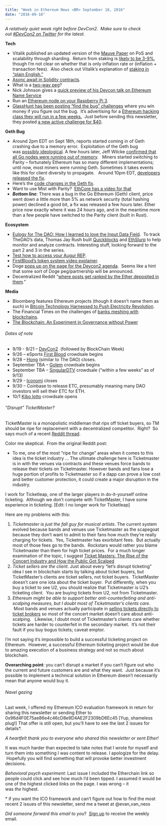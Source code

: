 ```yaml
---
title: "Week in Ethereum News <BR> September 18, 2016"
date: "2016-09-18"
---
```


_A relatively quiet week right before DevCon2.  Make sure to check out [#DevCon2 on Twitter](https://twitter.com/hashtag/devcon2) for the latest._

**Tech**

- Vitalik published an updated version of the [Mauve Paper](https://t.umblr.com/redirect?z=http%3A%2F%2Fvitalik.ca%2Ffiles%2Fmauve_paper3.html&t=ZjI5MGViNzYxMWJmZWEzNGJjMjJiZjdiZmM5N2M4MDA1YWJmOWE3YSxZNzhYbnV4Qg%3D%3D&b=t%3AQ8svKXOQOFn4j1wJ-IeWRA&p=https%3A%2F%2Fwww.weekinethereum.com%2Fpost%2F155178575603%2Fseptember-18-2016&m=0) on PoS and scalability through sharding.  Return from staking is [likely to be 3-9%](https://t.umblr.com/redirect?z=https%3A%2F%2Fwww.reddit.com%2Fr%2Fethereum%2Fcomments%2F532foa%2Fcurrently_building_a_new_computer_and_want_to%2Fd7pq28l%3Fcontext%3D3&t=NzhkNGJlN2IwYmYxNzNlMDA4YzUxYmY5OWFhYjhjMWNkMTA4NjdmNSxZNzhYbnV4Qg%3D%3D&b=t%3AQ8svKXOQOFn4j1wJ-IeWRA&p=https%3A%2F%2Fwww.weekinethereum.com%2Fpost%2F155178575603%2Fseptember-18-2016&m=0), though I’m not clear on whether that is only inflation rate or (inflation + transaction fees).  Also check out Vitalik’s explanation of [staking in “plain English.”](https://t.umblr.com/redirect?z=https%3A%2F%2Fwww.reddit.com%2Fr%2Fethereum%2Fcomments%2F532foa%2Fcurrently_building_a_new_computer_and_want_to%2Fd7q37y0%3Fcontext%3D3&t=NzFjYjhhY2VkMTc0YjE2NjkwZDljYjVjNjRlYzU5ZDVlNmVhMWZkMCxZNzhYbnV4Qg%3D%3D&b=t%3AQ8svKXOQOFn4j1wJ-IeWRA&p=https%3A%2F%2Fwww.weekinethereum.com%2Fpost%2F155178575603%2Fseptember-18-2016&m=0)
- [Async await in Solidity contracts](https://t.umblr.com/redirect?z=https%3A%2F%2Fgist.github.com%2Fchriseth%2F3943b5fdab1ce4e7b014fa964318f194&t=ZmIyMjhkOWNiOTkxZjkyNzdkMWRmYzgzY2VjN2JiOTY0NGRiMzIzYyxZNzhYbnV4Qg%3D%3D&b=t%3AQ8svKXOQOFn4j1wJ-IeWRA&p=https%3A%2F%2Fwww.weekinethereum.com%2Fpost%2F155178575603%2Fseptember-18-2016&m=0).
- What is a [two-way peg](https://t.umblr.com/redirect?z=https%3A%2F%2Fwww.reddit.com%2Fr%2Fethereum%2Fcomments%2F533j5v%2Fare_there_any_currencies_that_are_2way_pegged_in%2Fd7psqmt&t=NWNiM2M4YmVlMDlmN2MxMGI2M2M5NDdmMDQ2ZmYzMGJlZTFjY2I5NyxZNzhYbnV4Qg%3D%3D&b=t%3AQ8svKXOQOFn4j1wJ-IeWRA&p=https%3A%2F%2Fwww.weekinethereum.com%2Fpost%2F155178575603%2Fseptember-18-2016&m=0)?
- Nick Johnson gives a [quick preview of his Devcon talk on Ethereum Name Service](https://t.umblr.com/redirect?z=https%3A%2F%2Fwww.reddit.com%2Fr%2Fethereum%2Fcomments%2F531nqm%2Fopenbazaar_needs_better_name_registration_can_the%2Fd7p98bh%3Fcontext%3D3&t=MDY4YTdiMWY5ODFiZDVkMDQwNzdhMzljZTZmMDMwOGIxMDY4MTU0NSxZNzhYbnV4Qg%3D%3D&b=t%3AQ8svKXOQOFn4j1wJ-IeWRA&p=https%3A%2F%2Fwww.weekinethereum.com%2Fpost%2F155178575603%2Fseptember-18-2016&m=0)
- Run an [Ethereum node on your Raspberry Pi 3](https://t.umblr.com/redirect?z=https%3A%2F%2Fwww.reddit.com%2Fr%2Fethereum%2Fcomments%2F52po3w%2Flets_build_an_army_of_ethereum_nodes%2F&t=YzBmOTVkNDVjNTU5YjUyMmU2N2UzMjc1NGQzYjI0N2I3MWI4MGQ1YSxZNzhYbnV4Qg%3D%3D&b=t%3AQ8svKXOQOFn4j1wJ-IeWRA&p=https%3A%2F%2Fwww.weekinethereum.com%2Fpost%2F155178575603%2Fseptember-18-2016&m=0).
- [GlassHunt has been posting “find the bug” challenges](https://t.umblr.com/redirect?z=http%3A%2F%2Fchallenges.glasshunt.co%2Fchallenges&t=NTA4ZTEwNzBlOGI4ZDYzN2RlZTU4MTVmZTI1YmQ4ZDhmOTE5ZDAzOSxZNzhYbnV4Qg%3D%3D&b=t%3AQ8svKXOQOFn4j1wJ-IeWRA&p=https%3A%2F%2Fwww.weekinethereum.com%2Fpost%2F155178575603%2Fseptember-18-2016&m=0) where you win money if you figure out the bug.  It’s advertising for a [Ethereum hacking class they will run in a few weeks.](https://t.umblr.com/redirect?z=http%3A%2F%2Fwww.glasshunt.co%2Fschool%2Fenthusiasts%2F&t=NjIyYmFlMzk4YjYzZTgyZDdkNTIxMmQxNjBkNjcyM2ZmMWRhODZiNyxZNzhYbnV4Qg%3D%3D&b=t%3AQ8svKXOQOFn4j1wJ-IeWRA&p=https%3A%2F%2Fwww.weekinethereum.com%2Fpost%2F155178575603%2Fseptember-18-2016&m=0)  Just before sending this newsletter, they posted [a new active challenge for $40](https://t.umblr.com/redirect?z=http%3A%2F%2Fchallenges.glasshunt.co%2Fchallenges%2F8&t=ZWQ3OTA1MWU5YWNhMTQ2YjA1ODU0NzQxMmQ2NjU5NDUwNGU0ZGNhMSxZNzhYbnV4Qg%3D%3D&b=t%3AQ8svKXOQOFn4j1wJ-IeWRA&p=https%3A%2F%2Fwww.weekinethereum.com%2Fpost%2F155178575603%2Fseptember-18-2016&m=0).

**Geth Bug**

- Around 2pm EDT on Sept 18th, reports started coming in of Geth crashing due to a memory error.  Exploitation of the Geth bug was [possibly ideological](https://t.umblr.com/redirect?z=https%3A%2F%2Fwww.reddit.com%2Fr%2Fethereum%2Fcomments%2F53eaj2%2Fsecurity_alert_all_geth_nodes_crash_due_to_an_out%2Fd7sdo9q%3Fcontext%3D3&t=MjNhMGQzYjczMTM5Njc2ZWQ0ZGYyY2UyMjQ5ZGNhM2NhZjU3YjVkMSxZNzhYbnV4Qg%3D%3D&b=t%3AQ8svKXOQOFn4j1wJ-IeWRA&p=https%3A%2F%2Fwww.weekinethereum.com%2Fpost%2F155178575603%2Fseptember-18-2016&m=0). A few hours later, Jeff Wilcke [confirmed that all Go nodes were running out of memory](https://t.umblr.com/redirect?z=https%3A%2F%2Fblog.ethereum.org%2F2016%2F09%2F18%2Fsecurity-alert-geth-nodes-crash-due-memory-bug%2F&t=NDdlNWQ3ODhlYjhjNWRiNGUzNzlkMTNhNWJhYjIwNGFjYzNjYTQ0MixZNzhYbnV4Qg%3D%3D&b=t%3AQ8svKXOQOFn4j1wJ-IeWRA&p=https%3A%2F%2Fwww.weekinethereum.com%2Fpost%2F155178575603%2Fseptember-18-2016&m=0).   Miners started switching to Parity – fortunately Ethereum has so many different implementations; until now, most miners were running Geth. Sometimes it takes events like this for client diversity to propagate.   Around 10pm EDT, [developers released the fix](https://t.umblr.com/redirect?z=https%3A%2F%2Fwww.reddit.com%2Fr%2Fethereum%2Fcomments%2F53fbi0%2Fgeth_1412_from_shanghai_with_love_hotfix_for%2F&t=YjM2MmZiMGQxNGVmOGQxNzU3M2I2MTEyZjY2YzI1MjJmNzZmNjY0YixZNzhYbnV4Qg%3D%3D&b=t%3AQ8svKXOQOFn4j1wJ-IeWRA&p=https%3A%2F%2Fwww.weekinethereum.com%2Fpost%2F155178575603%2Fseptember-18-2016&m=0).
- Here’s the [code changes in the Geth fix](https://t.umblr.com/redirect?z=https%3A%2F%2Fgithub.com%2Fethereum%2Fgo-ethereum%2Fpull%2F3007%2Ffiles&t=YWZmYzAxMmUxODVmNzUyNmQzZWNmMDU4NWY3MTA4NWJjNWViYWU2MSxZNzhYbnV4Qg%3D%3D&b=t%3AQ8svKXOQOFn4j1wJ-IeWRA&p=https%3A%2F%2Fwww.weekinethereum.com%2Fpost%2F155178575603%2Fseptember-18-2016&m=0).
- Want to use Mist with Parity?  [EthCore has a video for that](https://t.umblr.com/redirect?z=https%3A%2F%2Fwww.youtube.com%2Fwatch%3Fv%3Dsta-p5d1blQ&t=MzEwM2I2ZTRmMDc4MjliMGZlMzM2MjQ3ZjBhYzdhMjllNDg1M2Q1MSxZNzhYbnV4Qg%3D%3D&b=t%3AQ8svKXOQOFn4j1wJ-IeWRA&p=https%3A%2F%2Fwww.weekinethereum.com%2Fpost%2F155178575603%2Fseptember-18-2016&m=0)
- _**Bottom line**_: There was a bug in the Go Ethereum (Geth) client, price went down a little more than 5% as network security (total hashing power) declined a good bit, a fix was released a few hours later. Ether price now exactly where it was 24 hours ago, and in the meantime more than a few people have switched to the Parity client (built in Rust).

**Ecosystem**

- [Eulogy for The DAO: How I learned to love the Input Data Field](https://t.umblr.com/redirect?z=https%3A%2F%2Fmedium.com%2F%40tjayrush%2Fa-eulogy-for-the-dao-74a55b9afd92&t=OTkyYjZiODA0MzZjNGY0YjRkMmRmZDQ5NzFhMzk0Y2RjMWY3N2M1MSxZNzhYbnV4Qg%3D%3D&b=t%3AQ8svKXOQOFn4j1wJ-IeWRA&p=https%3A%2F%2Fwww.weekinethereum.com%2Fpost%2F155178575603%2Fseptember-18-2016&m=0).  To track TheDAO’s data, Thomas Jay Rush built [Quickblocks](https://t.umblr.com/redirect?z=http%3A%2F%2Fquickblocks.io%2F&t=YjQ4YTg1MjI4YzE1ZWYzNzc0N2QzOGJiYjNhZTc2ODhkNWEwNjA2OCxZNzhYbnV4Qg%3D%3D&b=t%3AQ8svKXOQOFn4j1wJ-IeWRA&p=https%3A%2F%2Fwww.weekinethereum.com%2Fpost%2F155178575603%2Fseptember-18-2016&m=0) and [EthSlurp](https://t.umblr.com/redirect?z=http%3A%2F%2Fethslurp.com%2F&t=ZmJkMmQ4OWUyZDhiMDNjOWMwY2ZiZWRiYzU1ZTliY2Y1MjhiNGJmYixZNzhYbnV4Qg%3D%3D&b=t%3AQ8svKXOQOFn4j1wJ-IeWRA&p=https%3A%2F%2Fwww.weekinethereum.com%2Fpost%2F155178575603%2Fseptember-18-2016&m=0) to help monitor and analyze contracts. Interesting stuff, looking forward to the part 2 and 3 in the series.
- [Test how to access your Augur REP](https://t.umblr.com/redirect?z=http%3A%2F%2Fblog.augur.net%2F2016%2F09%2F16%2Ftest-how-to-access-your-rep%2F&t=OGU2NDI3YjVhNjJkNzU2MjcwOTEyYWMxNjQzNzk2ODI2NzU4MGVkYSxZNzhYbnV4Qg%3D%3D&b=t%3AQ8svKXOQOFn4j1wJ-IeWRA&p=https%3A%2F%2Fwww.weekinethereum.com%2Fpost%2F155178575603%2Fseptember-18-2016&m=0).
- [FirstBlood’s token system video explainer](https://t.umblr.com/redirect?z=https%3A%2F%2Fwww.youtube.com%2Fwatch%3Fv%3Dg1e_SK8mGok&t=Mjg2ZjQ2ZDgxNjM2ZmNjN2QwMTQzZTAzNDA4NTdmOTdlZTNiYWYxNSxZNzhYbnV4Qg%3D%3D&b=t%3AQ8svKXOQOFn4j1wJ-IeWRA&p=https%3A%2F%2Fwww.weekinethereum.com%2Fpost%2F155178575603%2Fseptember-18-2016&m=0).
- Doge [pops up on the page for the Devcon2 agenda](https://t.umblr.com/redirect?z=http%3A%2F%2Fi.imgur.com%2FBArOS3A.jpg&t=MjRiZGI1ZjNjZmI2ZmU4ZDQ2MmRkYWNjZWZlMzAwMDJlNDYzOGZjNyxZNzhYbnV4Qg%3D%3D&b=t%3AQ8svKXOQOFn4j1wJ-IeWRA&p=https%3A%2F%2Fwww.weekinethereum.com%2Fpost%2F155178575603%2Fseptember-18-2016&m=0).  Seems like a hint that some sort of Doge peg/partnership will be announced.
- Decentralized Reddit “[where posts get ranked by the Ether deposited in them](https://t.umblr.com/redirect?z=https%3A%2F%2Fgithub.com%2FCredSign%2Fcredsign.github.io&t=M2ZkNmYyN2M2NDJiYWYwNTRlMWQ1NjczYjAxZWYxNmUyODVmMDBhMCxZNzhYbnV4Qg%3D%3D&b=t%3AQ8svKXOQOFn4j1wJ-IeWRA&p=https%3A%2F%2Fwww.weekinethereum.com%2Fpost%2F155178575603%2Fseptember-18-2016&m=0).”

**Media**

- Bloomberg features Ethereum projects (though it doesn’t name them as such) in [Bitcoin Technology Harnessed to Push Electricity Revolution](https://t.umblr.com/redirect?z=https%3A%2F%2Fwww.bloomberg.com%2Fnews%2Farticles%2F2016-09-12%2Fbitcoin-technology-harnessed-to-push-electricity-revolution&t=YTI0YWY5YmU5ZjEzMWUyZDQ4MDA3Njk4MDFlODIyNTljOTAwNDNhZSxZNzhYbnV4Qg%3D%3D&b=t%3AQ8svKXOQOFn4j1wJ-IeWRA&p=https%3A%2F%2Fwww.weekinethereum.com%2Fpost%2F155178575603%2Fseptember-18-2016&m=0).
- The Financial Times on the challenges of [banks meshing with blockchains](https://t.umblr.com/redirect?z=http%3A%2F%2Fwww.ft.com%2Fcms%2Fs%2F2%2F0288caea-7382-11e6-bf48-b372cdb1043a.html%3Fsiteedition%3Dintl%23axzz4K6mpKUzU&t=NTA5ZjUzMGY0MjdkMmI0NGEwZWY5NGZmYzg1OTlkOTBjNDc4OGM0YyxZNzhYbnV4Qg%3D%3D&b=t%3AQ8svKXOQOFn4j1wJ-IeWRA&p=https%3A%2F%2Fwww.weekinethereum.com%2Fpost%2F155178575603%2Fseptember-18-2016&m=0).
- [The Blockchain: An Experiment in Governance without Power](https://t.umblr.com/redirect?z=http%3A%2F%2Fwww.coindesk.com%2Fblockchain-experiment-governance-without-power%2F&t=NDEyMThlZTAxMzE5ZTdmZjc2MjRhMzA0NzAzNzhmOGQ2NjQwMDllNixZNzhYbnV4Qg%3D%3D&b=t%3AQ8svKXOQOFn4j1wJ-IeWRA&p=https%3A%2F%2Fwww.weekinethereum.com%2Fpost%2F155178575603%2Fseptember-18-2016&m=0)

###### Dates of note

- 9/19 - 9/21 – [DevCon2](https://t.umblr.com/redirect?z=https%3A%2F%2Fethereumfoundation.org%2Fdevcon%2F&t=ZGI1NjI5MzRjYjdiNGNmOGI1YTVhY2JhZGMwNTI2MmM4MzE4NTg3YSxZNzhYbnV4Qg%3D%3D&b=t%3AQ8svKXOQOFn4j1wJ-IeWRA&p=https%3A%2F%2Fwww.weekinethereum.com%2Fpost%2F155178575603%2Fseptember-18-2016&m=0)  (followed by BlockChain Week)
- 9/26 – eSports [First Blood](https://t.umblr.com/redirect?z=https%3A%2F%2Fsteemit.com%2Fcrowdsale%2F%40jasonmcz%2Ffirstblood-the-crowdsale-of-the-century&t=ZjM2ZDBhMTI2YjhmNzliZjZjYjFkZGEzODE2ZWEyZDZhZTg3MTEyNCxZNzhYbnV4Qg%3D%3D&b=t%3AQ8svKXOQOFn4j1wJ-IeWRA&p=https%3A%2F%2Fwww.weekinethereum.com%2Fpost%2F155178575603%2Fseptember-18-2016&m=0) crowdsale begins
- 9/28 – [Hong](https://t.umblr.com/redirect?z=http%3A%2F%2Fhongcoin.org%2F&t=NTI0NjEzMWM5MjUwY2U4OWYwYWZjMGJhOWY1M2MwMDBhOWZmMWZhOCxZNzhYbnV4Qg%3D%3D&b=t%3AQ8svKXOQOFn4j1wJ-IeWRA&p=https%3A%2F%2Fwww.weekinethereum.com%2Fpost%2F155178575603%2Fseptember-18-2016&m=0) (similar to The DAO) closes.
- September TBA – [Golem](https://t.umblr.com/redirect?z=http%3A%2F%2Fwww.golemproject.net%2F&t=ZDc5MzhkZjdhOGQ1YjQ4OTQ3Yjg5YTM2MzBjMmRmMmZiNDdjMmJjMyxZNzhYbnV4Qg%3D%3D&b=t%3AQ8svKXOQOFn4j1wJ-IeWRA&p=https%3A%2F%2Fwww.weekinethereum.com%2Fpost%2F155178575603%2Fseptember-18-2016&m=0) crowdsale begins
- September TBA – [SingularDTV](https://t.umblr.com/redirect?z=https%3A%2F%2Fsingulardtv.com%2Fsign-up&t=Yzg2Y2Q0MzM3MmY1ZWMyYWFkYTUzYTdmYmJlZjg4OGFkNzdmZmZjMixZNzhYbnV4Qg%3D%3D&b=t%3AQ8svKXOQOFn4j1wJ-IeWRA&p=https%3A%2F%2Fwww.weekinethereum.com%2Fpost%2F155178575603%2Fseptember-18-2016&m=0) crowdsale (“within a few weeks” as of 9/13)
- 9/29 - [Iconomi](https://t.umblr.com/redirect?z=https%3A%2F%2Fwww.iconomi.net%2F&t=ZDVhNjNjOGQ4MzdkZWYyODU3M2NjMTMwODMxOGU5OGM1MzBlOTY4ZixZNzhYbnV4Qg%3D%3D&b=t%3AQ8svKXOQOFn4j1wJ-IeWRA&p=https%3A%2F%2Fwww.weekinethereum.com%2Fpost%2F155178575603%2Fseptember-18-2016&m=0) closes
- 9/30 – Coinbase to release ETC, presumably meaning many DAO investors will sell their ETC for ETH.
- 10/1 [Kibo lotto](https://t.umblr.com/redirect?z=http%3A%2F%2Fkiboplatform.net%2Fen%2Flanding.html&t=ZGI4MDZmZDZiZGEwYTdiMGM0MjA3NTQ1NTIzNDM0MjQ2NjVlZWI0YyxZNzhYbnV4Qg%3D%3D&b=t%3AQ8svKXOQOFn4j1wJ-IeWRA&p=https%3A%2F%2Fwww.weekinethereum.com%2Fpost%2F155178575603%2Fseptember-18-2016&m=0) crowdsale opens

###### “Disrupt” TicketMaster?

TicketMaster is a monopolistic middleman that rips off ticket buyers, so TM should be ripe for replacement with a decentralized competitor.  Right?  So says much of a recent [Reddit thread](https://t.umblr.com/redirect?z=https%3A%2F%2Fwww.reddit.com%2Fr%2Fethereum%2Fcomments%2F52szw3%2Flets_talk_about_the_ticket_industry%2F&t=N2UxYTIwYmYyYWZiZTJhMWFiYjI1NjI1ZjJjOTZkYjQ0YjYzMjdiOCxZNzhYbnV4Qg%3D%3D&b=t%3AQ8svKXOQOFn4j1wJ-IeWRA&p=https%3A%2F%2Fwww.weekinethereum.com%2Fpost%2F155178575603%2Fseptember-18-2016&m=0).

Color me skeptical.  From the original Reddit post:

- To me, one of the most “ripe for change” areas when it comes to this idea is the ticket industry … The ultimate challenge here is Ticketmaster is in with the venues via contracts and these venues force bands to release their tickets on Ticketmaster. However bands and fans lose a huge portion of profits to Ticketmaster so if a dapp can prove a low cost and better customer protection, it could create a major disruption in the industry.

I work for Ticketleap, one of the larger players in do-it-yourself online ticketing.  Although we don’t compete with TicketMaster, I have some experience in ticketing. \[Edit: I no longer work for Ticketleap\]  

Here are my problems with this:

1. _Ticketmaster is just the fall guy for musical artists_. The current system evolved because bands and venues use Ticketmaster as the scapegoat because they don’t want to admit to their fans how much they’re really charging for tickets.  Yes, Ticketmaster has exorbitant fees.  But actually most of those fees go to the bands.  Rockstars would rather you blame Ticketmaster than them for high ticket prices.  For a much longer examination of the topic, I suggest [Ticket Masters: The Rise of the Concert Industry and How the Public Got Scalped](https://t.umblr.com/redirect?z=https%3A%2F%2Fwww.amazon.com%2Fgp%2Fproduct%2F0452298083%2Fref%3Das_li_tl%3Fie%3DUTF8%26camp%3D1789%26creative%3D9325%26creativeASIN%3D0452298083%26linkCode%3Das2%26tag%3Devanvanness-20%26linkId%3Db880f613be07317df569c7634f33c649&t=MTNlODRhYjc5NTA0MTc2NDMwYTllNzRmMjFiNzVlZWM3NTNhYTMxZSxZNzhYbnV4Qg%3D%3D&b=t%3AQ8svKXOQOFn4j1wJ-IeWRA&p=https%3A%2F%2Fwww.weekinethereum.com%2Fpost%2F155178575603%2Fseptember-18-2016&m=0)
2. _Ticket sellers are the client_. Just about every “let’s disrupt ticketing” idea I see in blockchain starts by talking about ticket buyers, but TicketMaster’s clients are ticket sellers, not ticket buyers.  TicketMaster doesn’t care one iota about the ticket buyer.  Put differently, when you buy a ticket to see U2, you should realize that Ticketmaster is U2’s ticketing client.  You are buying tickets from U2, not from Ticketmaster.
3. _Ethereum might be able to support better anti-counterfeiting and anti-scalping measures, but I doubt most of Ticketmaster’s clients care_.  Most bands and venues actually participate in [selling tickets directly to ticket brokers](https://t.umblr.com/redirect?z=https%3A%2F%2Ftheringer.com%2Fticket-industry-problem-solution-e4b3b71fdff6&t=ODA5MjFmMDFkYmRjYzdjMGZhYmUyNThiNmM2N2RiZDZjMmU3MWQ2NixZNzhYbnV4Qg%3D%3D&b=t%3AQ8svKXOQOFn4j1wJ-IeWRA&p=https%3A%2F%2Fwww.weekinethereum.com%2Fpost%2F155178575603%2Fseptember-18-2016&m=0) so most of the concert market doesn’t care about anti-scalping.   Likewise, I doubt most of Ticketmaster’s clients care whether tickets are harder to counterfeit in the secondary market.  It’s not their fault if you buy bogus tickets; caveat emptor.

I’m not saying it’s impossible to build a successful ticketing project on Ethereum.  However, a successful Ethereum ticketing project would be due to amazing execution of a business strategy and not so much about blockchain.

**Overarching point**: you can’t disrupt a market if you can’t figure out who the current and future customers are and what they want.  Just because it’s possible to implement a technical solution in Ethereum doesn’t necessarily mean that anyone would buy it.

###### Navel gazing

Last week, I offered my Ethereum ICO evaluation framework in return for sharing this newsletter or sending Ether to 0x96d4F0E75ae86e4c46cD8e9D4AE2F2309bD6Ec45 \[Yup, shameless plug!\] That offer is still open, but you’ll have to see the last 2 issues for details\*.

_A heartfelt thank you to everyone who shared this newsletter or sent Ether!_

It was much harder than expected to take notes that I wrote for myself and turn them into something I was content to release. I apologize for the delay.  Hopefully you will find something that will provoke better investment decisions.

_Behavioral psych experiment_: Last issue I included the Etherchain link so people could click and see how much I’d been tipped. I assumed it would be one of the highest clicked links on the page. I was wrong – it was _the_ highest.

\* if you want the ICO framework and can’t figure out how to find the most recent 2 issues of this newsletter, send me a tweet at @evan\_van\_ness

_Did someone forward this email to you_?  [Sign up](https://t.umblr.com/redirect?z=http%3A%2F%2Feepurl.com%2FcbyJs5&t=ZmViZGVhOWU4OGZkZWNlN2E3YzBmOTJiYTA3ZWVlZDRiN2MxYzcwYyxZNzhYbnV4Qg%3D%3D&b=t%3AQ8svKXOQOFn4j1wJ-IeWRA&p=https%3A%2F%2Fwww.weekinethereum.com%2Fpost%2F155178575603%2Fseptember-18-2016&m=0) to receive the weekly email.
